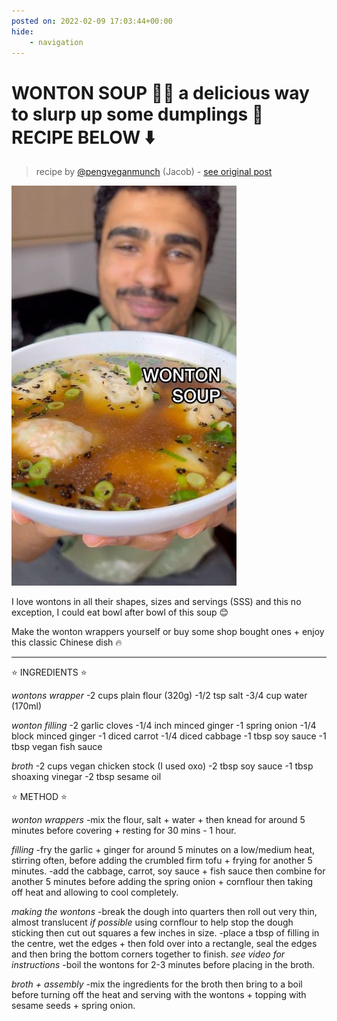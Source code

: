 ```yaml
---
posted on: 2022-02-09 17:03:44+00:00
hide:
    - navigation
---
```


# WONTON SOUP 🥟🥣 a delicious way to slurp up some dumplings 🤩 RECIPE BELOW ⬇️  

> recipe by [@pengveganmunch](https://www.instagram.com/pengveganmunch/) 
(Jacob) - [see original post](https://instagram.com/p/CZw53-RquFI)

![](../img/pengveganmunch_09-02-2022_1702.png)


I love wontons in all their shapes, sizes and servings (SSS) and this no exception, I could eat bowl after bowl of this soup 😊 

Make the wonton wrappers yourself or buy some shop bought ones + enjoy this classic Chinese dish 🔥 
______________________________________

⭐️ INGREDIENTS ⭐️ 

*wontons wrapper*
-2 cups plain flour (320g)
-1/2 tsp salt
-3/4 cup water (170ml)

*wonton filling*
-2 garlic cloves
-1/4 inch minced ginger
-1 spring onion
-1/4 block minced ginger
-1 diced carrot
-1/4 diced cabbage
-1 tbsp soy sauce
-1 tbsp vegan fish sauce

*broth*
-2 cups vegan chicken stock (I used oxo)
-2 tbsp soy sauce
-1 tbsp shoaxing vinegar
-2 tbsp sesame oil

⭐️ METHOD ⭐️ 

*wonton wrappers*
-mix the flour, salt + water + then knead for around 5 minutes before covering + resting for 30 mins - 1 hour.

*filling*
-fry the garlic + ginger for around 5 minutes on a low/medium heat, stirring often, before adding the crumbled firm tofu + frying for another 5 minutes.
-add the cabbage, carrot, soy sauce + fish sauce then combine for another 5 minutes before adding the spring onion + cornflour then taking off heat and allowing to cool completely.

*making the wontons*
-break the dough into quarters then roll out very thin, almost translucent *if possible* using cornflour to help stop the dough sticking then cut out squares a few inches in size.
-place a tbsp of filling in the centre, wet the edges + then fold over into a rectangle, seal the edges and then bring the bottom corners together to finish. *see video for instructions*
-boil the wontons for 2-3 minutes before placing in the broth.

*broth + assembly*
-mix the ingredients for the broth then bring to a boil before turning off the heat and serving with the wontons + topping with sesame seeds + spring onion. 